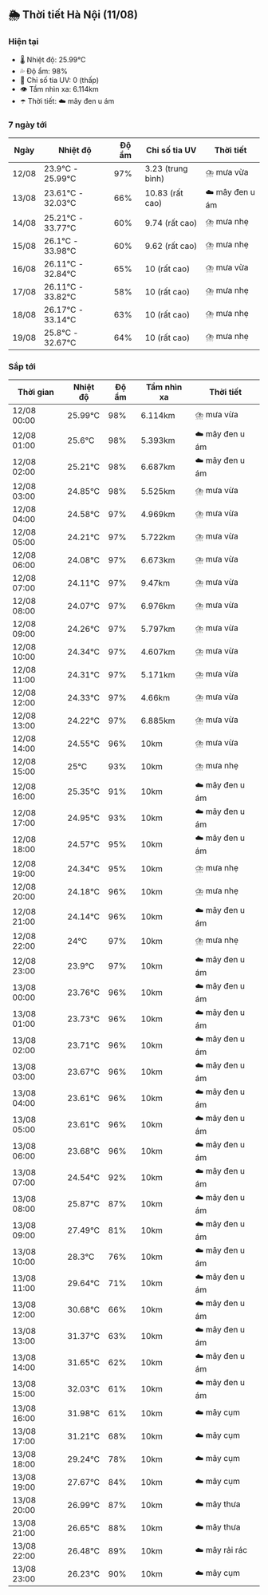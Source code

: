 ## 🌦️ Thời tiết Hà Nội (11/08)

### Hiện tại

- 🌡️ Nhiệt độ: 25.99℃
- 💦 Độ ẩm: 98%
- 🌟 Chỉ số tia UV: 0 (thấp)
- 👁️ Tầm nhìn xa: 6.114km
- ☂️ Thời tiết: ☁️ mây đen u ám

### 7 ngày tới

| Ngày | Nhiệt độ | Độ ẩm | Chỉ số tia UV | Thời tiết |
| --- | --- | --- | --- | --- |
| 12/08 | 23.9℃ - 25.99℃ | 97% | 3.23 (trung bình) | ⛈️ mưa vừa |
| 13/08 | 23.61℃ - 32.03℃ | 66% | 10.83 (rất cao) | ☁️ mây đen u ám |
| 14/08 | 25.21℃ - 33.77℃ | 60% | 9.74 (rất cao) | ⛈️ mưa nhẹ |
| 15/08 | 26.1℃ - 33.98℃ | 60% | 9.62 (rất cao) | ⛈️ mưa nhẹ |
| 16/08 | 26.11℃ - 32.84℃ | 65% | 10 (rất cao) | ⛈️ mưa vừa |
| 17/08 | 26.11℃ - 33.82℃ | 58% | 10 (rất cao) | ⛈️ mưa nhẹ |
| 18/08 | 26.17℃ - 33.14℃ | 63% | 10 (rất cao) | ⛈️ mưa nhẹ |
| 19/08 | 25.8℃ - 32.67℃ | 64% | 10 (rất cao) | ⛈️ mưa nhẹ |

### Sắp tới

| Thời gian | Nhiệt độ | Độ ẩm | Tầm nhìn xa | Thời tiết |
| --- | --- | --- | --- | --- |
| 12/08 00:00 | 25.99℃ | 98% | 6.114km | ⛈️ mưa vừa |
| 12/08 01:00 | 25.6℃ | 98% | 5.393km | ☁️ mây đen u ám |
| 12/08 02:00 | 25.21℃ | 98% | 6.687km | ☁️ mây đen u ám |
| 12/08 03:00 | 24.85℃ | 98% | 5.525km | ⛈️ mưa vừa |
| 12/08 04:00 | 24.58℃ | 97% | 4.969km | ⛈️ mưa vừa |
| 12/08 05:00 | 24.21℃ | 97% | 5.722km | ⛈️ mưa vừa |
| 12/08 06:00 | 24.08℃ | 97% | 6.673km | ⛈️ mưa vừa |
| 12/08 07:00 | 24.11℃ | 97% | 9.47km | ⛈️ mưa vừa |
| 12/08 08:00 | 24.07℃ | 97% | 6.976km | ⛈️ mưa vừa |
| 12/08 09:00 | 24.26℃ | 97% | 5.797km | ⛈️ mưa vừa |
| 12/08 10:00 | 24.34℃ | 97% | 4.607km | ⛈️ mưa vừa |
| 12/08 11:00 | 24.31℃ | 97% | 5.171km | ⛈️ mưa vừa |
| 12/08 12:00 | 24.33℃ | 97% | 4.66km | ⛈️ mưa vừa |
| 12/08 13:00 | 24.22℃ | 97% | 6.885km | ⛈️ mưa vừa |
| 12/08 14:00 | 24.55℃ | 96% | 10km | ⛈️ mưa vừa |
| 12/08 15:00 | 25℃ | 93% | 10km | ⛈️ mưa nhẹ |
| 12/08 16:00 | 25.35℃ | 91% | 10km | ☁️ mây đen u ám |
| 12/08 17:00 | 24.95℃ | 93% | 10km | ☁️ mây đen u ám |
| 12/08 18:00 | 24.57℃ | 95% | 10km | ☁️ mây đen u ám |
| 12/08 19:00 | 24.34℃ | 95% | 10km | ⛈️ mưa nhẹ |
| 12/08 20:00 | 24.18℃ | 96% | 10km | ⛈️ mưa nhẹ |
| 12/08 21:00 | 24.14℃ | 96% | 10km | ☁️ mây đen u ám |
| 12/08 22:00 | 24℃ | 97% | 10km | ⛈️ mưa nhẹ |
| 12/08 23:00 | 23.9℃ | 97% | 10km | ☁️ mây đen u ám |
| 13/08 00:00 | 23.76℃ | 96% | 10km | ☁️ mây đen u ám |
| 13/08 01:00 | 23.73℃ | 96% | 10km | ☁️ mây đen u ám |
| 13/08 02:00 | 23.71℃ | 96% | 10km | ☁️ mây đen u ám |
| 13/08 03:00 | 23.67℃ | 96% | 10km | ☁️ mây đen u ám |
| 13/08 04:00 | 23.61℃ | 96% | 10km | ☁️ mây đen u ám |
| 13/08 05:00 | 23.61℃ | 96% | 10km | ☁️ mây đen u ám |
| 13/08 06:00 | 23.68℃ | 96% | 10km | ☁️ mây đen u ám |
| 13/08 07:00 | 24.54℃ | 92% | 10km | ☁️ mây đen u ám |
| 13/08 08:00 | 25.87℃ | 87% | 10km | ☁️ mây đen u ám |
| 13/08 09:00 | 27.49℃ | 81% | 10km | ☁️ mây đen u ám |
| 13/08 10:00 | 28.3℃ | 76% | 10km | ☁️ mây đen u ám |
| 13/08 11:00 | 29.64℃ | 71% | 10km | ☁️ mây đen u ám |
| 13/08 12:00 | 30.68℃ | 66% | 10km | ☁️ mây đen u ám |
| 13/08 13:00 | 31.37℃ | 63% | 10km | ☁️ mây đen u ám |
| 13/08 14:00 | 31.65℃ | 62% | 10km | ☁️ mây đen u ám |
| 13/08 15:00 | 32.03℃ | 61% | 10km | ☁️ mây đen u ám |
| 13/08 16:00 | 31.98℃ | 61% | 10km | ☁️ mây cụm |
| 13/08 17:00 | 31.21℃ | 68% | 10km | ☁️ mây cụm |
| 13/08 18:00 | 29.24℃ | 78% | 10km | ☁️ mây cụm |
| 13/08 19:00 | 27.67℃ | 84% | 10km | ☁️ mây cụm |
| 13/08 20:00 | 26.99℃ | 87% | 10km | ☁️ mây thưa |
| 13/08 21:00 | 26.65℃ | 88% | 10km | ☁️ mây thưa |
| 13/08 22:00 | 26.48℃ | 89% | 10km | ☁️ mây rải rác |
| 13/08 23:00 | 26.23℃ | 90% | 10km | ☁️ mây cụm |
